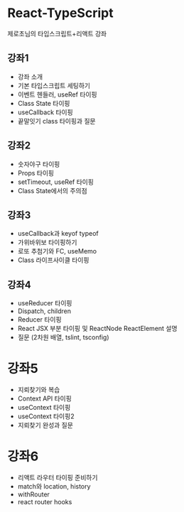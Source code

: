 # React-TypeScript
제로초님의 타입스크립트+리액트 강좌

## 강좌1

  - 강좌 소개
  - 기본 타입스크립트 세팅하기
  - 이벤트 헨들러, useRef 타이핑
  - Class State 타이핑
  - useCallback 타이핑
  - 끝말잇기 class 타이핑과 질문

## 강좌2

  - 숫자야구 타이핑
  - Props 타이핑
  - setTimeout, useRef 타이핑
  - Class State에서의 주의점

## 강좌3

  - useCallback과 keyof typeof
  - 가위바위보 타이핑하기
  - 로또 추첨기와 FC, useMemo
  - Class 라이프사이클 타이핑

## 강좌4

  - useReducer 타이핑
  - Dispatch, children
  - Reducer 타이핑
  - React JSX 부분 타이핑 및 ReactNode ReactElement 설명
  - 질문 (2차원 배열, tslint, tsconfig)

# 강좌5

  - 지뢰찾기와 복습
  - Context API 타이핑
  - useContext 타이핑
  - useContext 타이핑2
  - 지뢰찾기 완성과 질문

# 강좌6

  - 리액트 라우터 타이핑 준비하기
  - match와 location, history
  - withRouter
  - react router hooks



